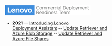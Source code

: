 ![](img/CDRT-POS-Blue-xsmall.png)

- **2021**
-- [Introducing Lenovo <br>Deployment Assistant](2021/intro_lda.md)
-- [Update Retriever and <br>Azure Blob Storage](2021/ur_az_blob.md)
-- [Update Retriever and <br>Azure File Shares](2021/ur_az_fs.md)
